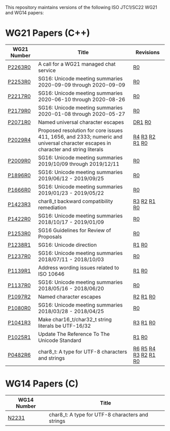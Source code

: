 This repository maintains versions of the following
ISO JTC1/SC22 WG21 and WG14 papers:

# WG21 Papers (C++)

WG21 Number     | Title | Revisions
--------------- | ----- | ----
[P2263R0][]     | A call for a WG21 managed chat service | [R0][P2263R0]
[P2253R0][]     | SG16: Unicode meeting summaries 2020-09-09 through 2020-09-09 | [R0][P2253R0]
[P2217R0][]     | SG16: Unicode meeting summaries 2020-06-10 through 2020-08-26 | [R0][P2217R0]
[P2179R0][]     | SG16: Unicode meeting summaries 2020-01-08 through 2020-05-27 | [R0][P2179R0]
[P2071R0][]     | Named universal character escapes | [DR1][D2071R1] [R0][P2071R0]
[P2029R4][]     | Proposed resolution for core issues 411, 1656, and 2333; numeric and universal character escapes in character and string literals | [R4][P2029R4] [R3][P2029R3] [R2][P2029R2] [R1][P2029R1] [R0][P2029R0]
[P2009R0][]     | SG16: Unicode meeting summaries 2019/10/09 through 2019/12/11 | [R0][P2009R0]
[P1896R0][]     | SG16: Unicode meeting summaries 2019/06/12 - 2019/09/25 | [R0][P1896R0]
[P1666R0][]     | SG16: Unicode meeting summaries 2019/01/23 - 2019/05/22 | [R0][P1666R0]
[P1423R3][]     | char8\_t backward compatibility remediation | [R3][P1423R3] [R2][P1423R2] [R1][P1423R1] [R0][P1423R0]
[P1422R0][]     | SG16: Unicode meeting summaries 2018/10/17 - 2019/01/09 | [R0][P1422R0]
[P1253R0][]     | SG16 Guidelines for Review of Proposals | [R0][P1253R0]
[P1238R1][]     | SG16: Unicode direction| [R1][P1238R1] [R0][P1238R0]
[P1237R0][]     | SG16: Unicode meeting summaries 2018/07/11 - 2018/10/03 | [R0][P1237R0]
[P1139R1][]     | Address wording issues related to ISO 10646 | [R1][P1139R1] [R0][P1139R0]
[P1137R0][]     | SG16: Unicode meeting summaries 2018/05/16 - 2018/06/20 | [R0][P1137R0]
[P1097R2][]     | Named character escapes | [R2][P1097R2] [R1][P1097R1] [R0][P1097R0]
[P1080R0][]     | SG16: Unicode meeting summaries 2018/03/28 - 2018/04/25 | [R0][P1080R0]
[P1041R3][]     | Make char16\_t/char32\_t string literals be UTF-16/32 | [R3][P1041R3] [R1][P1041R1] [R0][P1041R0]
[P1025R1][]     | Update The Reference To The Unicode Standard | [R1][P1025R1] [R0][P1025R0]
[P0482R6][]     | char8\_t: A type for UTF-8 characters and strings | [R6][P0482R6] [R5][P0482R5] [R4][P0482R4] [R3][P0482R3] [R2][P0482R2] [R1][P0482R1] [R0][P0482R0]


# WG14 Papers (C)

WG14 Number     | Title
--------------- | -----
[N2231][]       | char8\_t: A type for UTF-8 characters and strings

[N2231]: https://rawgit.com/sg16-unicode/sg16/master/papers/n2231.html
[P0482R0]: https://rawgit.com/sg16-unicode/sg16/master/papers/p0482r0.html
[P0482R1]: https://rawgit.com/sg16-unicode/sg16/master/papers/p0482r1.html
[P0482R2]: https://rawgit.com/sg16-unicode/sg16/master/papers/p0482r2.html
[P0482R3]: https://rawgit.com/sg16-unicode/sg16/master/papers/p0482r3.html
[P0482R4]: https://rawgit.com/sg16-unicode/sg16/master/papers/p0482r4.html
[P0482R5]: https://rawgit.com/sg16-unicode/sg16/master/papers/p0482r5.html
[P0482R6]: https://rawgit.com/sg16-unicode/sg16/master/papers/p0482r6.html
[P1025R0]: https://rawgit.com/sg16-unicode/sg16/master/papers/p1025r0.html
[P1025R1]: https://rawgit.com/sg16-unicode/sg16/master/papers/p1025r1.html
[P1041R0]: https://rawgit.com/sg16-unicode/sg16/master/papers/p1041r0.md
[P1041R1]: https://rawgit.com/sg16-unicode/sg16/master/papers/p1041r1.html
[P1041R3]: https://rawgit.com/sg16-unicode/sg16/master/papers/p1041r3.html
[P1080R0]: https://rawgit.com/sg16-unicode/sg16/master/papers/p1080r0.html
[P1097R0]: https://rawgit.com/sg16-unicode/sg16/master/papers/p1097r0.html
[P1097R1]: https://rawgit.com/sg16-unicode/sg16/master/papers/p1097r1.html
[P1097R2]: https://rawgit.com/sg16-unicode/sg16/master/papers/p1097r2.html
[P1137R0]: https://rawgit.com/sg16-unicode/sg16/master/papers/p1137r0.html
[P1139R0]: https://rawgit.com/sg16-unicode/sg16/master/papers/p1139r0.html
[P1139R1]: https://rawgit.com/sg16-unicode/sg16/master/papers/p1139r1.html
[P1237R0]: https://rawgit.com/sg16-unicode/sg16/master/papers/p1237r0.html
[P1238R0]: https://rawgit.com/sg16-unicode/sg16/master/papers/p1238r0.html
[P1238R1]: https://rawgit.com/sg16-unicode/sg16/master/papers/p1238r1.html
[P1253R0]: https://rawgit.com/sg16-unicode/sg16/master/papers/p1253r0.html
[P1422R0]: https://rawgit.com/sg16-unicode/sg16/master/papers/p1422r0.html
[P1423R0]: https://rawgit.com/sg16-unicode/sg16/master/papers/p1423r0.html
[P1423R1]: https://rawgit.com/sg16-unicode/sg16/master/papers/p1423r1.html
[P1423R2]: https://rawgit.com/sg16-unicode/sg16/master/papers/p1423r2.html
[P1423R3]: https://rawgit.com/sg16-unicode/sg16/master/papers/p1423r3.html
[P1666R0]: https://rawgit.com/sg16-unicode/sg16/master/papers/p1666r0.html
[P1896R0]: https://rawgit.com/sg16-unicode/sg16/master/papers/p1896r0.html
[P2009R0]: https://rawgit.com/sg16-unicode/sg16/master/papers/p2009r0.html
[P2029R0]: https://rawgit.com/sg16-unicode/sg16/master/papers/p2029r0.html
[P2029R1]: https://rawgit.com/sg16-unicode/sg16/master/papers/p2029r1.html
[P2029R2]: https://rawgit.com/sg16-unicode/sg16/master/papers/p2029r2.html
[P2029R3]: https://rawgit.com/sg16-unicode/sg16/master/papers/p2029r3.html
[P2029R4]: https://rawgit.com/sg16-unicode/sg16/master/papers/p2029r4.html
[P2071R0]: https://rawgit.com/sg16-unicode/sg16/master/papers/p2071r0.html
[D2071R1]: https://rawgit.com/sg16-unicode/sg16/master/papers/d2071r1.html
[P2179R0]: https://rawgit.com/sg16-unicode/sg16/master/papers/p2179r0.html
[P2217R0]: https://rawgit.com/sg16-unicode/sg16/master/papers/p2217r0.html
[P2253R0]: https://rawgit.com/sg16-unicode/sg16/master/papers/p2253r0.html
[P2263R0]: https://rawgit.com/sg16-unicode/sg16/master/papers/p2263r0.html
